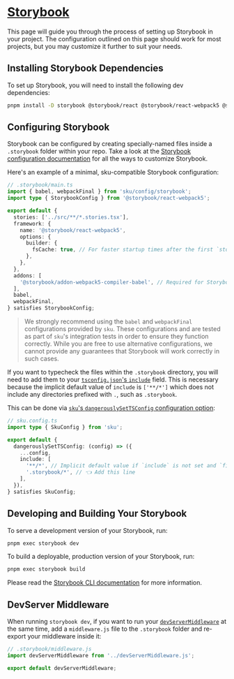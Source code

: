 # [Storybook](https://storybook.js.org/)

This page will guide you through the process of setting up Storybook in your project.
The configuration outlined on this page should work for most projects, but you may customize it further to suit your needs.

## Installing Storybook Dependencies

To set up Storybook, you will need to install the following dev dependencies:

```sh
pnpm install -D storybook @storybook/react @storybook/react-webpack5 @storybook/addon-webpack5-compiler-babel
```

## Configuring Storybook

Storybook can be configured by creating specially-named files inside a `.storybook` folder within your repo.
Take a look at the [Storybook configuration documentation] for all the ways to customize Storybook.

Here's an example of a minimal, sku-compatible Storybook configuration:

```ts
// .storybook/main.ts
import { babel, webpackFinal } from 'sku/config/storybook';
import type { StorybookConfig } from '@storybook/react-webpack5';

export default {
  stories: ['../src/**/*.stories.tsx'],
  framework: {
    name: '@storybook/react-webpack5',
    options: {
      builder: {
        fsCache: true, // For faster startup times after the first `storybook dev`
      },
    },
  },
  addons: [
    '@storybook/addon-webpack5-compiler-babel', // Required for Storybook >=8.0.0
  ],
  babel,
  webpackFinal,
} satisfies StorybookConfig;
```

> We strongly recommend using the `babel` and `webpackFinal` configurations provided by `sku`.
> These configurations and are tested as part of `sku`'s integration tests in order to ensure they function correctly.
> While you are free to use alternative configurations, we cannot provide any guarantees that Storybook will work correctly in such cases.

If you want to typecheck the files within the `.storybook` directory, you will need to add them to your [`tsconfig.json`'s `include`][tsconfig include] field.
This is necessary because the implicit default value of `include` is `['**/*']` which does not include any directories prefixed with `.`, such as `.storybook`.

This can be done via [`sku`'s `dangerouslySetTSConfig` configuration option][dangerouslySetTSConfig]:

```ts
// sku.config.ts
import type { SkuConfig } from 'sku';

export default {
  dangerouslySetTSConfig: (config) => ({
    ...config,
    include: [
      '**/*', // Implicit default value if `include` is not set and `files` is not set
      '.storybook/*', // 👈 Add this line
    ],
  }),
} satisfies SkuConfig;
```

[Storybook configuration documentation]: https://storybook.js.org/docs/react/configure/overview
[tsconfig include]: https://www.typescriptlang.org/tsconfig/#include
[dangerouslySetTSConfig]: ./docs/configuration.md#dangerouslysettsconfig

## Developing and Building Your Storybook

To serve a development version of your Storybook, run:

```sh
pnpm exec storybook dev
```

To build a deployable, production version of your Storybook, run:

```sh
pnpm exec storybook build
```

Please read the [Storybook CLI documentation] for more information.

[Storybook CLI documentation]: https://storybook.js.org/docs/cli/

## DevServer Middleware

When running `storybook dev`, if you want to run your [`devServerMiddleware`][devserver middleware] at the same time, add a `middleware.js` file to the `.storybook` folder and re-export your middleware inside it:

```js
// .storybook/middleware.js
import devServerMiddleware from '../devServerMiddleware.js';

export default devServerMiddleware;
```

[devserver middleware]: ./docs/extra-features.md#devserver-middleware
